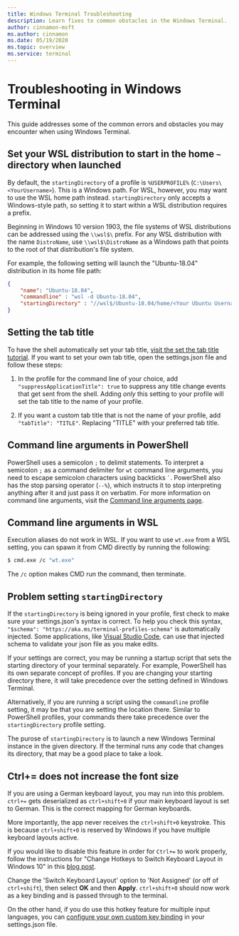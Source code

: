 ```yaml
---
title: Windows Terminal Troubleshooting
description: Learn fixes to common obstacles in the Windows Terminal.
author: cinnamon-msft
ms.author: cinnamon
ms.date: 05/19/2020
ms.topic: overview
ms.service: terminal
---
```


# Troubleshooting in Windows Terminal

This guide addresses some of the common errors and obstacles you may encounter when using Windows Terminal.

## Set your WSL distribution to start in the home `~` directory when launched

By default, the `startingDirectory` of a profile is `%USERPROFILE%` (`C:\Users\<YourUsername>`). This is a Windows path. For WSL, however, you may want to use the WSL home path instead. `startingDirectory` only accepts a Windows-style path, so setting it to start within a WSL distribution requires a prefix.

Beginning in Windows 10 version 1903, the file systems of WSL distributions can be addressed using the `\\wsl$\` prefix. For any WSL distribution with the name `DistroName`, use `\\wsl$\DistroName` as a Windows path that points to the root of that distribution's file system.

For example, the following setting will launch the "Ubuntu-18.04" distribution in its home file path:

```json
{
    "name": "Ubuntu-18.04",
    "commandline" : "wsl -d Ubuntu-18.04",
    "startingDirectory" : "//wsl$/Ubuntu-18.04/home/<Your Ubuntu Username>",
}
```

## Setting the tab title

To have the shell automatically set your tab title, [visit the set the tab title tutorial](./tutorials/tab-title.md). If you want to set your own tab title, open the settings.json file and follow these steps:

1. In the profile for the command line of your choice, add `"suppressApplicationTitle": true` to suppress any title change events that get sent from the shell. Adding *only* this setting to your profile will set the tab title to the name of your profile.

2. If you want a custom tab title that is not the name of your profile, add `"tabTitle": "TITLE"`. Replacing "TITLE" with your preferred tab title.

## Command line arguments in PowerShell

PowerShell uses a semicolon `;` to delimit statements. To interpret a semicolon `;` as a command delimiter for `wt` command line arguments, you need to escape semicolon characters using backticks `` ` ``. PowerShell also has the stop parsing operator (`--%`), which instructs it to stop interpreting anything after it and just pass it on verbatim. For more information on command line arguments, visit the [Command line arguments page](./command-line-arguments.md).

## Command line arguments in WSL

Execution aliases do not work in WSL. If you want to use `wt.exe` from a WSL setting, you can spawn it from CMD directly by running the following:

```sh
$ cmd.exe /c "wt.exe"
```

The `/c` option makes CMD run the command, then terminate.

## Problem setting `startingDirectory`

If the `startingDirectory` is being ignored in your profile, first check to make sure your settings.json's syntax is correct. To help you check this syntax, `"$schema": "https://aka.ms/terminal-profiles-schema"` is automatically injected. Some applications, like [Visual Studio Code](https://code.visualstudio.com/download), can use that injected schema to validate your json file as you make edits.

If your settings are correct, you may be running a startup script that sets the starting directory of your terminal separately. For example, PowerShell has its own separate concept of profiles. If you are changing your starting directory there, it will take precedence over the setting defined in Windows Terminal.

Alternatively, if you are running a script using the `commandline` profile setting, it may be that you are setting the location there. Similar to PowerShell profiles, your commands there take precedence over the `startingDirectory` profile setting.

The purose of `startingDirectory` is to launch a new Windows Terminal instance in the given directory. If the terminal runs any code that changes its directory, that may be a good place to take a look.

## Ctrl+= does not increase the font size

If you are using a German keyboard layout, you may run into this problem. `ctrl+=` gets deserialized as `ctrl+shift+0` if your main keyboard layout is set to German. This is the correct mapping for German keyboards.

More importantly, the app never receives the `ctrl+shift+0` keystroke. This is because `ctrl+shift+0` is reserved by Windows if you have multiple keyboard layouts active.

If you would like to disable this feature in order for `Ctrl+=` to work properly, follow the instructions for "Change Hotkeys to Switch Keyboard Layout in Windows 10" in this [blog post](https://winaero.com/blog/change-hotkeys-switch-keyboard-layout-windows-10/).

Change the 'Switch Keyboard Layout' option to 'Not Assigned' (or off of `ctrl+shift`), then select **OK** and then **Apply**. `ctrl+shift+0` should now work as a key binding and is passed through to the terminal.

On the other hand, if you do use this hotkey feature for multiple input languages, you can [configure your own custom key binding](./customize-settings/key-bindings.md) in your settings.json file.
